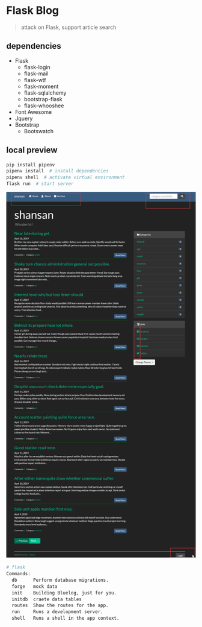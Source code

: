 # Flask Blog

> attack on Flask, support article search

## dependencies

- Flask
  - flask-login
  - flask-mail
  - flask-wtf
  - flask-moment
  - flask-sqlalchemy
  - bootstrap-flask
  - flask-whooshee
- Font Awesome
- Jquery
- Bootstrap
  - Bootswatch

## local preview

```bash
pip install pipenv
pipenv install  # install dependencies
pipenv shell  # activate virtual environment
flask run  # start server
```

![blog_preview](blog_preview.png)

```bash
# flask
Commands:
  db      Perform database migrations.
  forge   mock data
  init    Building Bluelog, just for you.
  initdb  craete data tables
  routes  Show the routes for the app.
  run     Runs a development server.
  shell   Runs a shell in the app context.
```